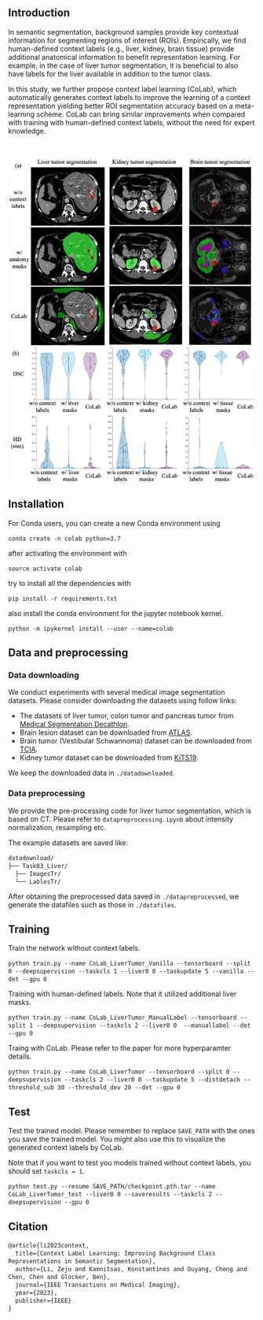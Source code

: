 ## Introduction

In semantic segmentation, background samples provide key contextual information for segmenting regions of interest (ROIs). Empirically, we find human-defined context labels (e.g., liver, kidney, brain tissue) provide additional anatomical information to benefit representation learning. For example, in the case of liver tumor segmentation, it is beneficial to also have labels for the liver available in addition to the tumor class. 

In this study, we further propose context label learning (CoLab), which automatically generates context labels to improve the learning of a context representation yielding better ROI segmentation accuracy based on a meta-learning scheme. CoLab can bring similar improvements when compared with training with human-defined context labels, without the need for expert knowledge.

<br/> <div align=center><img src="figs/MethodOverview.png" width="700px"/></div>

## Installation

For Conda users, you can create a new Conda environment using

```
conda create -n colab python=3.7
```

after activating the environment with 
```
source activate colab
```
try to install all the dependencies with

```
pip install -r requirements.txt
```
also install the conda environment for the jupyter notebook kernel.

```
python -m ipykernel install --user --name=colab
```

## Data and preprocessing

### Data downloading

We conduct experiments with several medical image segmentation datasets. Please consider downloading the datasets using follow links: 
- The datasets of liver tumor, colon tumor and pancreas tumor from [Medical Segmentation Decathlon](https://drive.google.com/drive/folders/1HqEgzS8BV2c7xYNrZdEAnrHk7osJJ--2). 
- Brain lesion dataset can be downloaded from [ATLAS](http://fcon_1000.projects.nitrc.org/indi/retro/atlas.html). 
- Brain tumor (Vestibular Schwannoma) dataset can be downloaded from [TCIA](https://www.cancerimagingarchive.net/collection/vestibular-schwannoma-seg/).
- Kidney tumor dataset can be downloaded from [KiTS19](https://github.com/neheller/kits19). 

We keep the downloaded data in `./datadownloaded`.

### Data preprocessing

We provide the pre-processing code for liver tumor segmentation, which is based on CT. Please refer to `datapreprocessing.ipynb` about intensity normalization, resampling etc. 

The example datasets are saved like:

```
datadownload/
├── Task03_Liver/
  ├── ImagesTr/
  └── LablesTr/
```

After obtaining the preprocessed data saved in `./datapreprocessed`, we generate the datafiles such as those in `./datafiles`.

## Training

Train the network without context labels.

```
python train.py --name CoLab_LiverTumor_Vanilla --tensorboard --split 0 --deepsupervision --taskcls 1 --liver0 0 --taskupdate 5 --vanilla --det --gpu 0
```

Training with human-defined labels. Note that it utilized additional liver masks.

```
python train.py --name CoLab_LiverTumor_ManualLabel --tensorboard --split 1 --deepsupervision --taskcls 2 --liver0 0  --manuallabel --det --gpu 0
```

Traing with CoLab. Please refer to the paper for more hyperparamter details.

```
python train.py --name CoLab_LiverTumor --tensorboard --split 0 --deepsupervision --taskcls 2 --liver0 0 --taskupdate 5 --distdetach --threshold_sub 30 --threshold_dev 20 --det --gpu 0
```

## Test

Test the trained model. Please remember to replace `SAVE_PATH` with the ones you save the trained model. You might also use this to visualize the generated context labels by CoLab.

Note that if you want to test you models trained without context labels, you should set `taskcls = 1`.

```
python test.py --resume SAVE_PATH/checkpoint.pth.tar --name CoLab_LiverTumor_test --liver0 0 --saveresults --taskcls 2 --deepsupervision --gpu 0
```


## Citation

```
@article{li2023context,
  title={Context Label Learning: Improving Background Class Representations in Semantic Segmentation},
  author={Li, Zeju and Kamnitsas, Konstantinos and Ouyang, Cheng and Chen, Chen and Glocker, Ben},
  journal={IEEE Transactions on Medical Imaging},
  year={2023},
  publisher={IEEE}
}
```